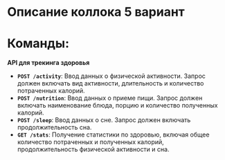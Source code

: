# Описание коллока 5 вариант

# Команды:
**API для трекинга здоровья**

- **`POST /activity`**: Ввод данных о физической активности. Запрос должен включать вид активности, длительность и количество потраченных калорий.
- **`POST /nutrition`**: Ввод данных о приеме пищи. Запрос должен включать наименование блюда, порцию и количество полученных калорий.
- **`POST /sleep`**: Ввод данных о сне. Запрос должен включать продолжительность сна.
- **`GET /stats`**: Получение статистики по здоровью, включая общее количество потраченных и полученных калорий, продолжительность физической активности и сна.
